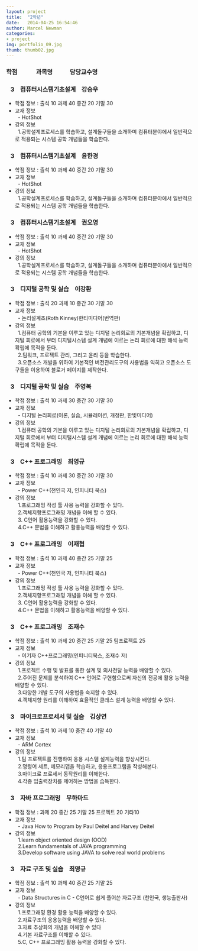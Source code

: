 ```yaml
---  
layout: project  
title:  "2학년"  
date:   2014-04-25 16:54:46  
author: Marcel Newman  
categories:  
- project  
img: portfolio_09.jpg  
thumb: thumb02.jpg   
---  
```

 <h3>학점  &nbsp;&nbsp;&nbsp;&nbsp;&nbsp;&nbsp;&nbsp;&nbsp;&nbsp;&nbsp;&nbsp;  과목명 &nbsp;&nbsp;&nbsp;&nbsp;&nbsp;&nbsp;&nbsp; &nbsp;&nbsp;  담당교수명</h3>


<head>

 <script type="text/javascript" src="http://ajax.googleapis.com/ajax/libs/jquery/1.5.2/jquery.min.js"></script> 
 <script type="text/javascript"> </script>

</head>



<body>

<div>
    <h3 class = "trigger">&nbsp;&nbsp;&nbsp;3  &nbsp;&nbsp;  컴퓨터시스템기초설계  &nbsp;&nbsp;  강승우</h3> 
    <ul class = "toggle">
        <li>학점 정보 : 출석 10 과제 40 중간 20 기말 30</li>
        <li>교재 정보 <br>
        &nbsp;&nbsp;- HotShot<br></li>
       <li> 강의 정보  <br>
        &nbsp;&nbsp;1.공학설계프로세스를 학습하고, 설계돌구들을 소개하며 컴퓨터분야에서 일반적으로 적용되는 시스템 공학 개념들을 학습한다.  </li>
    </ul>
</div>
<div>
    <h3 class = "trigger">&nbsp;&nbsp;&nbsp;3  &nbsp;&nbsp;  컴퓨터시스템기초설계  &nbsp;&nbsp;  윤한경</h3> 
    <ul class = "toggle">
        <li>학점 정보 : 출석 10 과제 40 중간 20 기말 30</li>
        <li>교재 정보 <br>
        &nbsp;&nbsp;- HotShot<br></li>
       <li> 강의 정보  <br>
        &nbsp;&nbsp;1.공학설계프로세스를 학습하고, 설계돌구들을 소개하며 컴퓨터분야에서 일반적으로 적용되는 시스템 공학 개념들을 학습한다.  </li>
    </ul>
</div>
<div>
     <h3 class = "trigger">&nbsp;&nbsp;&nbsp;3  &nbsp;&nbsp;  컴퓨터시스템기초설계  &nbsp;&nbsp;  권오영</h3> 
    <ul class = "toggle">
        <li>학점 정보 : 출석 10 과제 40 중간 20 기말 30</li>
        <li>교재 정보 <br>
        &nbsp;&nbsp;- HotShot<br></li>
       <li> 강의 정보  <br>
        &nbsp;&nbsp;1.공학설계프로세스를 학습하고, 설계돌구들을 소개하며 컴퓨터분야에서 일반적으로 적용되는 시스템 공학 개념들을 학습한다.  </li>
    </ul>
    <h3 class = "trigger">&nbsp;&nbsp;&nbsp;3  &nbsp;&nbsp;  디지털 공학 및 실습  &nbsp;&nbsp;  이강환</h3>
    <ul class = "toggle">
        <li>학점 정보 : 출석 20 과제 10 중간 30 기말 30</li>
        <li>교재 정보 <br>
        &nbsp;&nbsp;- 논리설계초(Roth Kinney)한티미디어(번역판)<br></li>
       <li> 강의 정보  <br>
        &nbsp;&nbsp;1.컴퓨터 공학의 기본을 이루고 있는 디지털 논리회로의 기본개념을 확립하고, 디지털 회로에서 부터 디지털시스템 설계 개념에 이르는 논리 회로에 대한 해석 능력 확립에 목적을 둔다.  <br>
        &nbsp;&nbsp;2.팀워크, 프로젝트 관리, 그리고 윤리 등을 학습한다.  <br>
        &nbsp;&nbsp;3.오픈소스 개발을 위하여 기본적인 버전관리도구의 사용법을 익히고 오픈소스 도구들을 이용하여 블로거 페이지를 제작한다.  <br></lr>
    </ul>
    <h3 class = "trigger">&nbsp;&nbsp;&nbsp;3  &nbsp;&nbsp;  디지털 공학 및 실습  &nbsp;&nbsp;  주영복</h3>
    <ul class = "toggle">
        <li>학점 정보 : 출석 10 과제 30 중간 30 기말 30</li>
        <li>교재 정보 <br>
        &nbsp;&nbsp;- 디지털 논리회로(이론, 실습, 시뮬레이션, 개정판, 한빛미디어)<br></li>
       <li> 강의 정보  <br>
        &nbsp;&nbsp;1.컴퓨터 공학의 기본을 이루고 있는 디지털 논리회로의 기본개념을 확립하고, 디지털 회로에서 부터 디지털시스템 설계 개념에 이르는 논리 회로에 대한 해석 능력 확립에 목적을 둔다.  <br></li>
    </ul>
    <h3 class = "trigger">&nbsp;&nbsp;&nbsp;3  &nbsp;&nbsp;  C++ 프로그래밍  &nbsp;&nbsp;  최영규</h3>
    <ul class = "toggle">
        <li>학점 정보 : 출석 10 과제 30 중간 30 기말 30</li>
        <li>교재 정보 <br>
        &nbsp;&nbsp;- Power C++(천인국 저, 인피니티 북스)<br></li>
       <li> 강의 정보  <br>
        &nbsp;&nbsp;1.프로그래밍 작성 툴 사용 능력을 강화할 수 있다.  <br>
        &nbsp;&nbsp;2.객체지향프로그래밍 개념을 이해 할 수 있다. <br>
        &nbsp;&nbsp;3. C언어 활용능력을 강화할 수 있다.<br>
        &nbsp;&nbsp;4.C++ 문법을 이해하고 활용능력을 배양할 수 있다.<br></li>
    </ul>
    <h3 class = "trigger">&nbsp;&nbsp;&nbsp;3  &nbsp;&nbsp;  C++ 프로그래밍  &nbsp;&nbsp;  이재협</h3>
    <ul class = "toggle">
        <li>학점 정보 : 출석 10 과제 40 중간 25 기말 25</li>
        <li>교재 정보 <br>
        &nbsp;&nbsp;- Power C++(천인국 저, 인피니티 북스)<br></li>
       <li> 강의 정보  <br>
        &nbsp;&nbsp;1.프로그래밍 작성 툴 사용 능력을 강화할 수 있다.  <br>
        &nbsp;&nbsp;2.객체지향프로그래밍 개념을 이해 할 수 있다. <br>
        &nbsp;&nbsp;3. C언어 활용능력을 강화할 수 있다.<br>
        &nbsp;&nbsp;4.C++ 문법을 이해하고 활용능력을 배양할 수 있다.<br></li>
    </ul>
    <h3 class = "trigger">&nbsp;&nbsp;&nbsp;3  &nbsp;&nbsp;  C++ 프로그래밍  &nbsp;&nbsp;  조재수</h3>
    <ul class = "toggle">
        <li>학점 정보 : 출석 10 과제 20 중간 25 기말 25 팀프로젝트 25</li>
        <li>교재 정보 <br>
        &nbsp;&nbsp;- 이기자 C++프로그래밍(인피니티북스, 조재수 저)<br></li>
       <li> 강의 정보  <br>
        &nbsp;&nbsp;1.프로젝트 수행 및 발표를 통한 설계 및 의사전달 능력을 배양할 수 있다.  <br>
        &nbsp;&nbsp;2.주어진 문제를 분석하여 C++ 언어로 구현함으로써 자신의 전공에 활용 능력을 배양할 수 있다. <br>
        &nbsp;&nbsp;3.다양한 개발 도구의 사용법을 숙지할 수 있다.<br>
        &nbsp;&nbsp;4.객체지향 원리를 이해하여 효율적인 클래스 설계 능력을 배양할 수 있다.<br></li>
    </ul>
    <h3 class = "trigger">&nbsp;&nbsp;&nbsp;3  &nbsp;&nbsp;  마이크로프로세서 및 실습  &nbsp;&nbsp;  김상연</h3>
    <ul class = "toggle">
        <li>학점 정보 : 출석 10 과제 10 중간 40 기말 40</li>
        <li>교재 정보 <br>
        &nbsp;&nbsp;- ARM Cortex<br></li>
       <li> 강의 정보  <br>
        &nbsp;&nbsp;1.팀 프로젝트를 진행하여 응용 시스템 설계능력을 향상시킨다.  <br>
        &nbsp;&nbsp;2.명령어 세트, 메모리맵을 학습하고, 응용프로그램을 작성해본다. <br>
        &nbsp;&nbsp;3.마이크로 프로세서 동작원리를 이해한다.<br>
        &nbsp;&nbsp;4.각종 입출력장치를 제어하는 방법을 습득한다.<br></li>
    </ul>
    <h3 class = "trigger">&nbsp;&nbsp;&nbsp;3  &nbsp;&nbsp;  자바 프로그래밍  &nbsp;&nbsp;  무하마드</h3>
    <ul class = "toggle">
        <li>학점 정보 : 과제 20 중간 25 기말 25 프로젝트 20 기타10</li>
        <li>교재 정보 <br>
        &nbsp;&nbsp;- Java How to Program by Paul Deitel and Harvey Deitel<br></li>
       <li> 강의 정보  <br>
        &nbsp;&nbsp;1.learn object oriented design (OOD)  <br>
        &nbsp;&nbsp;2.Learn fundamentals of JAVA programming <br>
        &nbsp;&nbsp;3.Develop software using JAVA to solve real world problems<br></li>
    </ul>
    <h3 class = "trigger">&nbsp;&nbsp;&nbsp;3  &nbsp;&nbsp;  자료 구조 및 실습  &nbsp;&nbsp;  최영규</h3>
    <ul class = "toggle">
        <li>학점 정보 : 출석 10 과제 40 중간 25 기말 25</li>
        <li>교재 정보 <br>
        &nbsp;&nbsp;- Data Structures in C - C언어로 쉽게 풀어쓴 자료구조 (천인국, 생능출판사)<br></li>
       <li> 강의 정보  <br>
        &nbsp;&nbsp;1.프로그래밍 환경 활용 능력을 배양할 수 있다.  <br>
        &nbsp;&nbsp;2.자료구조의 응용능력을 배양할 수 있다.  <br>
        &nbsp;&nbsp;3.자료 추상화의 개념을 이해할 수 있다<br>
        &nbsp;&nbsp;4.기본 자료구조를 이해할 수 있다.<br>
        &nbsp;&nbsp;5.C, C++ 프로그래밍 활용 능력을 강화할 수 있다.<br></li>
    </ul>
</div>


<script>

$(".toggle").slideUp();
$(".trigger").click(function () {
    $(this).next(".toggle").slideToggle("slow");
});

</script>
</body>
